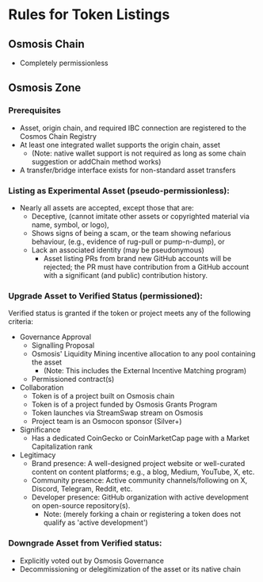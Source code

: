 # Rules for Token Listings

## Osmosis Chain
 - Completely permissionless

## Osmosis Zone

### Prerequisites
 - Asset, origin chain, and required IBC connection are registered to the Cosmos Chain Registry
 - At least one integrated wallet supports the origin chain, asset
   - (Note: native wallet support is not required as long as some chain suggestion or addChain method works)
 - A transfer/bridge interface exists for non-standard asset transfers

### Listing as Experimental Asset (pseudo-permissionless):
 - Nearly all assets are accepted, except those that are:
   - Deceptive, (cannot imitate other assets or copyrighted material via name, symbol, or logo),
   - Shows signs of being a scam, or the team showing nefarious behaviour, (e.g., evidence of rug-pull or pump-n-dump), or
   - Lack an associated identity (may be pseudonymous)
     - Asset listing PRs from brand new GitHub accounts will be rejected; the PR must have contribution from a GitHub account with a significant (and public) contribution history.

### Upgrade Asset to Verified Status (permissioned):
Verified status is granted if the token or project meets any of the following criteria:
 - Governance Approval
   - Signalling Proposal
   - Osmosis' Liquidity Mining incentive allocation to any pool containing the asset
     - (Note: This includes the External Incentive Matching program)
   - Permissioned contract(s)
 - Collaboration
   - Token is of a project built on Osmosis chain
   - Token is of a project funded by Osmosis Grants Program
   - Token launches via StreamSwap stream on Osmosis
   - Project team is an Osmocon sponsor (Silver+)
 - Significance
   - Has a dedicated CoinGecko or CoinMarketCap page with a Market Capitalization rank
 - Legitimacy
   - Brand presence: A well-designed project website or well-curated content on content platforms; e.g., a blog, Medium, YouTube, X, etc.
   - Community presence: Active community channels/following on X, Discord, Telegram, Reddit, etc.
   - Developer presence: GitHub organization with active development on open-source repository(s).
     - Note: (merely forking a chain or registering a token does not qualify as 'active development')

### Downgrade Asset from Verified status:
 - Explicitly voted out by Osmosis Governance
 - Decommissioning or delegitimization of the asset or its native chain
